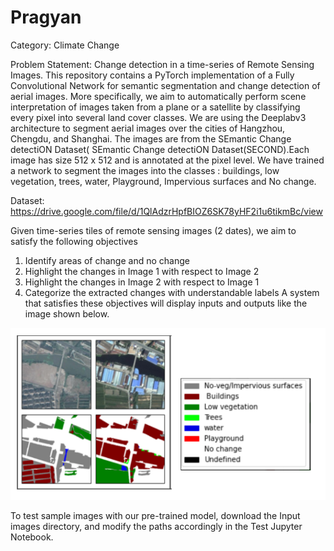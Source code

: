 # Pragyan
Category: Climate Change

Problem Statement: Change detection in a time-series of Remote Sensing Images.
This repository contains a PyTorch implementation of a Fully Convolutional Network for semantic
segmentation and change detection of aerial images. More specifically, we aim to automatically
perform scene interpretation of images taken from a plane or a satellite by classifying every pixel
into several land cover classes. We are using the Deeplabv3 architecture to segment aerial images
over the cities of Hangzhou, Chengdu, and Shanghai. The images are from the SEmantic Change
detectiON Dataset( SEmantic Change detectiON Dataset(SECOND).Each image has size 512 x 512
and is annotated at the pixel level.  We have trained a network to segment the images into the
classes : buildings, low vegetation, trees, water, Playground, Impervious surfaces and No change.

Dataset: https://drive.google.com/file/d/1QlAdzrHpfBIOZ6SK78yHF2i1u6tikmBc/view

Given time-series tiles of remote sensing images (2 dates), we aim to satisfy the following objectives
1. Identify areas of change and no change
2. Highlight the changes in Image 1 with respect to Image 2
3. Highlight the changes in Image 2 with respect to Image 1
4. Categorize the extracted changes with understandable labels
A system that satisfies these objectives will display inputs and outputs like the image shown below.  

![](rm/readmeimg.png)


To test sample images with our pre-trained model, download the Input images directory, and modify
the paths accordingly in the Test Jupyter Notebook.
